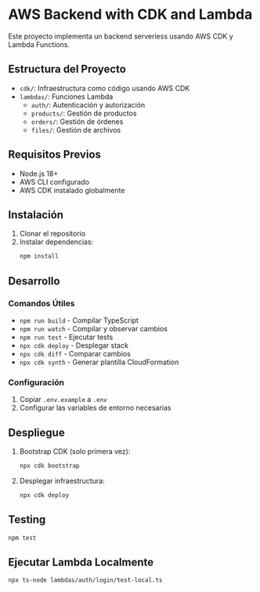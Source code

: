 # AWS Backend with CDK and Lambda

Este proyecto implementa un backend serverless usando AWS CDK y Lambda Functions.

## Estructura del Proyecto

- `cdk/`: Infraestructura como código usando AWS CDK
- `lambdas/`: Funciones Lambda
  - `auth/`: Autenticación y autorización
  - `products/`: Gestión de productos
  - `orders/`: Gestión de órdenes
  - `files/`: Gestión de archivos

## Requisitos Previos

- Node.js 18+
- AWS CLI configurado
- AWS CDK instalado globalmente

## Instalación

1. Clonar el repositorio
2. Instalar dependencias:
   ```bash
   npm install
   ```

## Desarrollo

### Comandos Útiles

- `npm run build` - Compilar TypeScript
- `npm run watch` - Compilar y observar cambios
- `npm run test` - Ejecutar tests
- `npx cdk deploy` - Desplegar stack
- `npx cdk diff` - Comparar cambios
- `npx cdk synth` - Generar plantilla CloudFormation

### Configuración

1. Copiar `.env.example` a `.env`
2. Configurar las variables de entorno necesarias

## Despliegue

1. Bootstrap CDK (solo primera vez):
   ```bash
   npx cdk bootstrap
   ```

2. Desplegar infraestructura:
   ```bash
   npx cdk deploy
   ```

## Testing

```bash
npm test
```

## Ejecutar Lambda Localmente

```bash
npx ts-node lambdas/auth/login/test-local.ts
```
